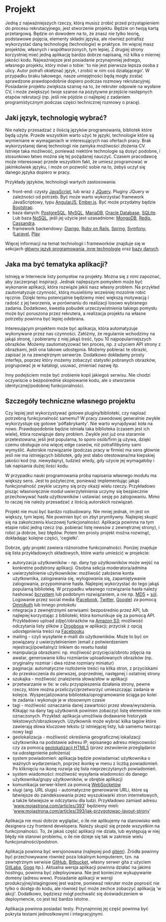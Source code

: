 # Projekt

Jedną z najważniejszych rzeczy, którą musisz zrobić przed przystąpieniem do procesu rekrutacyjnego, jest stworzenie projektu. Będzie on twoją kartą przetargową. Będzie on dowodem na to, że znasz nie tylko teorię, podstawowe pojęcia, elementy składni języka, ale również potrafisz wykorzystać daną technologię (technologie) w praktyce. Im więcej masz projektów, własnych i współtworzonych, tym lepiej. Z drugiej strony korzystniej mieć jedną aplikację bardzo dobrze napisaną, niż kilka o miernej jakości kodu. Najważniejsze jest posiadanie przynajmniej jednego, własnego projektu, który mówi o tobie: 'to nie jest pierwsza lepsza osoba z ulicy. Autor potrafi okiełznać język, i zrobić w nim coś działającego'. W przypadku braku takowego, nasze umiejętności będą mogły zostać sprawdzone prawdopodobnie dopiero podczas rozmowy rekrutacyjnej. Posiadanie projektu zwiększa szansę na to, że rekruter odpowie na wysłane CV, i może zwiększyć twoje szanse na pozytywne przejście następnych etapów rekrutacji (np. jeśli nie pójdzie ci najlepiej z zadaniem programistycznym podczas części technicznej rozmowy o pracę).

## Jaki język, technologię wybrać?

Nie należy przesadzać z ilością języków programowania, bibliotek które będą użyte. Przede wszystkim warto użyć te języki, technologie które są wymieniane w wymaganiach w interesujących nas ofertach pracy. Brak wykorzystanej danej technologii nie zamyka możliwości złożenia CV. Istnieje taka możliwość, ponieważ niektóre technologie są dosyć podobne, i stosunkowo łatwo można się tej pożądanej nauczyć. Czasem pracodawcę może interesować przede wszystkim fakt, że umiesz programować w jakimkolwiek języku, i może on pozwolić sobie na to, żebyś uczył się danego języka dopiero w pracy.


Przykłady języków, technologii wartych zastosowania:
- front-end: czysty [JavaScript](https://en.wikipedia.org/wiki/JavaScript), lub wraz z [JQuery](https://jquery.com/). Pluginy JQuery w zależności od potrzeb. Być może warto wykorzystać framework JavaScriptowy, typu [AngularJS](https://angularjs.org/), [Ember.js](http://emberjs.com/). Być może przydatny będzie [Bootstrap](http://getbootstrap.com/).
- baza danych: [PostgreSQL](https://www.postgresql.org/), [MySQL](https://www.mysql.com/), [MariaDB](https://mariadb.com/), [Oracle Database](https://www.oracle.com/database/index.html), [SQLite](https://sqlite.org/). Lub baza [NoSQL](https://en.wikipedia.org/wiki/NoSQL), jeśli jej użycie jest uzasadnione: [MongoDB](https://www.mongodb.com/), [Redis](http://redis.io/), [Cassandra](http://cassandra.apache.org/).
- framework backendowy: [Django](https://www.djangoproject.com/), [Ruby on Rails](http://rubyonrails.org/), [Spring](https://projects.spring.io/spring-framework/), [Symfony](https://symfony.com/), ([Laravel](https://laravel.com/), [Play](https://www.playframework.com/)

Więcej informacji na temat technologii i frameworków znajduje się w sekcjach [główny język programowania, inne technologie](/przed-praca/jezyk.md) oraz [bazy danych](/przed-praca/bazy-danych.md).

## Jaka ma być tematyka aplikacji?

Istnieją w Internecie listy pomysłów na projekty. Można się z nimi zapoznać, aby zaczerpnąć inspiracji. Jednak najlepszym pomysłem może być wykonanie aplikacji, która rozwiąże jakiś nasz własny problem. Na przykład zautomatyzuje czynność, którą musieliśmy wcześniej mozolnie robić ręcznie. Dzięki temu potencjalnie będziemy mieć większą motywacją i radość z jej tworzenia, w porównaniu do realizacji losowo wybranego zadania. Dodatkowo, kwestia pobudek urzeczywistnienia takiego pomysłu może być poruszona przez rekrutera, a realizacja projektu na własne potrzeby powinna być lepiej odebrana.

Interesującym projektem może być aplikacja, która automatyzuje wykonywane przez nas czynności. Załóżmy, że regularnie wchodzimy na jakąś stronę, i pobieramy z niej jakąś treść, typu 10 najpopularniejszych obrazków. Możemy zautomatyzować ten proces, np. z użyciem API strony z obrazkami, jeśli ona takowe udostępnia. Możemy pobierać te obrazki, zapisać je na zewnętrznym serwerze. Dodatkowo dokładamy prosty interfejs, poprzez który możemy zobaczyć statystki pobranych obrazków, pogrupować je w katalogi, usuwać, zmieniać nazwę itp.

Inny podejściem może być zrobienie kopii jakiegoś serwisu. Nie chodzi oczywiście o bezpośrednie skopiowanie kodu, ale o stworzenie identycznej/podobnej funkcjonalności.

## Szczegóły techniczne własnego projektu

Czy lepiej jest wykorzystywać gotowe pluginy/biblioteki, czy napisać potrzebną funkcjonalność samemu? W pracy zawodowej generalnie zwykle wykorzystuje się gotowe 'półfabrykanty'. Nie warto wynajdywać koła na nowo. Prawdopodobnie będzie istniała taka biblioteka (czasem jest ich wiele), która rozwiązuje dany problem. Zwykle jest już ona starannie przetestowana; jeśli jest popularna, to sporo osób/firm ją używa, dzięki czemu obsługuje ona więcej edge caseów, niż potrafilibyśmy sami wymyślić. Autorskie rozwiązanie (podczas pracy w firmie) ma sens głównie jeśli nie ma istniejących bibliotek, gdy jest słabo otestowana/ma kiepskiej jakości kod (np. niewydajny), tudzież wtedy, gdy użycie jej wymagałoby i tak napisania dużej ilości kodu.

W przypadku nauki programowania próba napisania własnego modułu ma większy sens. Jest to pożyteczne, ponieważ implementując jakąś funkcjonalność zwykle uczymy się przy okazji wielu rzeczy. Przykładowo pisząc własnoręcznie moduł uwierzytelnienia uczymy się bezpiecznie przechowywać hasła użytkowników i ustawiać sesję po zalogowaniu. Mimo to raczej nie należy przesadzać z ilością autorskich rozwiązań.

Projekt nie musi być bardzo rozbudowany. Nie mniej jednak, im jest on większy, tym lepiej. Nie powinien być on zbyt prymitywny. Najlepiej skupić się na zakończeniu kluczowej funkcjonalności. Aplikacja powinna na tym etapie robić jedną rzecz (np. pobierać listę newsów z zewnętrznej strony), i robić ja dobrze, bez błędów. Potem ten prosty projekt można rozwinąć, dokładając kolejne części, 'cegiełki'.

Dobrze, gdy projekt zawiera różnorodne funkcjonalności. Poniżej znajduje się lista przykładowych składowych, które warto umieścić w projekcie:
- autoryzacja użytkowników - np. dany typ użytkowników może wejść na konkretne podstrony aplikacji. Osobna sekcja moderatora/admina
- uwierzytelnienie użytkowników: możliwość założenie konta użytkownika, zalogowania się, wylogowania się, zapamiętywanie zalogowania, przypominanie hasła. Najlepiej wykorzystać do tego jakąś popularną bibliotekę. W przypadku własnego rozwiązania hasła należy hashować [bcryptem](https://en.wikipedia.org/wiki/Bcrypt) lub podobnym rozwiązaniem, a nie np. [MD5](https://en.wikipedia.org/wiki/MD5) + [sól](https://en.wikipedia.org/wiki/Salt_(cryptography)). Logowanie przez social media ([Facebook](https://www.facebook.com/), [Twitter](https://twitter.com/), [Google](https://www.google.com)) za pomocą [OmniAuth](https://github.com/omniauth/omniauth) lub innego protokołu
- integracja z zewnętrznymi serwisami: bezpośrednio przez API, lub najlepiej korzystając z biblioteki, która komunikuje się za pomocą API. Przykładowo upload zdjęć/obrazków na [Amazon S3](https://aws.amazon.com/s3/); możliwość odczytania listy plików z [Dropboxa](https://www.dropbox.com/) w aplikacji; przycisk z opcją udostępnienia treści na [Facebooku](https://www.facebook.com/)
- mailing - czyli wysyłanie e-maili do użytkowników. Może to być on powiązany z uwierzytelnieniem (email z potwierdzeniem rejestracji/powitalny/z linkiem do resetu hasła)
- manipulacja obrazkami: np. możliwość przycięcia/obrotu zdjęcia na awatar, generowanie kilku rozmiarów uploadowanych obrazków (np. oryginalny rozmiar i dwa różne rozmiary miniatur)
- paginacja: automatyczne rozłożenie treści na kilka stron, z przyciskami do przeskoczenia do pierwszej, poprzedniej, następnej i ostatniej strony
- szukajka - możliwość znalezienia słowa/słów w aplikacji
- przetwarzanie w tle: w celu przyspieszenia działania strony, pewne rzeczy, które można przeliczyć/przetworzyć umieszczając zadania w kolejce. Wyspecjalizowana biblioteka/oprogramowanie ściąga po kolei te zadania i wykonuje je w stosownym czasie
- tagi - możliwość oznaczania danej zawartości przez słowa/wyrażenia. Klikając na dany tag użytkownik powinien zobaczyć listę elementów nim oznaczonych. Przykład: aplikacja umożliwia dodawanie historyjek tekstowych/obrazkowych. Użytkownik może wybrać kilka tagów które zawierają słowa kluczowe tekstu (z istniejącej listy, lub samemu tworząc nowy tag)
- geolokalizacja - możliwość określenia geograficznej lokalizacji użytkownika na podstawie adresu IP, wpisanego adresu miejscowości czy za pomocą [geolokalizacji HTML5](https://developer.mozilla.org/en-US/docs/Web/API/Geolocation/Using_geolocation) (przez zezwolenie przeglądarce na udostępnienie położenia)
- system powiadomień: aplikacja będzie powiadamiać użytkownika o ważnych wydarzeniach, poprzez ikonkę w menu z liczbą powiadomień. Po kliknięciu na ikonę rozwija się lista nieprzeczytanych powiadomień.
- system wiadomości: możliwość wysyłania wiadomości do danego użytkownika/grupy użytkowników, w obrębie aplikacji
- komunikacja serwer-klient za pomocą [WebSocketów](https://en.wikipedia.org/wiki/WebSocket)
- slugi (ang. URL slugs) - automatyczne generowanie URLi, które są łatwiejsze do zaindeksowania przez wyszukiwarki stron internetowych, a także łatwiejsze w odczytaniu dla ludzi. Przykładowo zamiast adresu 'www.mojastrona.com/articles/393' będziemy mieli: 'www.mojastrona.com/articles/393/jak-przygotowac-layout-strony'

Aplikacja nie musi dobrze wyglądać, o ile nie aplikujemy na stanowisko web designera czy frontend developera. Należy skupić się przede wszystkim na funkcjonalności. To, że jakaś część aplikacji nie działa, lub występują w niej błędy nie stanowi problemu, o ile nie dzieje się tak w zakresie wielu funkcjonalności/podstron.

Aplikacja powinna być wersjonowana (najlepiej pod [gitem](https://git-scm.com/)). Źródła powinny być przechowywane również poza lokalnym komputerem, tzn. na zewnętrznym serwisie [GitHub](https://github.com/), [Bitbucket](https://bitbucket.org/), własny serwer gita z użyciem [GitLaba](https://about.gitlab.com/), [Gogs](https://gogs.io/) itp.). Aktualna wersja aplikacji powinna działać na jakimś hostingu, powinna być zdeployowana. Nie jest konieczne wykupywanie domeny (adresu www). Posiadanie aplikacji w wersji produkcyjnej/stagingowej jest ważne, ponieważ rekruter może poprosić nie tylko o dostęp do kodu, ale również być może zechce zobaczyć aplikacją 'w akcji'. Dodatkowo, będziesz mógł pochwalić się doświadczeniem w deploymencie, co jest też bardzo istotne.

Aplikacja powinna posiadać testy. Przynajmniej jej część powinna być pokryta testami jednostkowymi i integracyjnymi.
